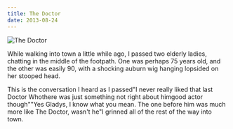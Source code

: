 ```yaml
---
title: The Doctor
date: 2013-08-24
---
```


![The Doctor](https://source.unsplash.com/di8ognBauG0/1600x900)

While walking into town a little while ago, I passed two elderly ladies, chatting in the middle of the footpath. One was perhaps 75 years old, and the other was easily 90, with a shocking auburn wig hanging lopsided on her stooped head.

This is the conversation I heard as I passed"I never really liked that last Doctor Whothere was just something not right about himgood actor though""Yes Gladys, I know what you mean. The one before him was much more like The Doctor, wasn't he"I grinned all of the rest of the way into town.
